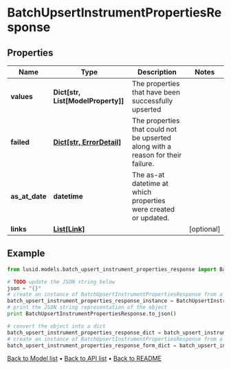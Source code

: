 # BatchUpsertInstrumentPropertiesResponse


## Properties
Name | Type | Description | Notes
------------ | ------------- | ------------- | -------------
**values** | **Dict[str, List[ModelProperty]]** | The properties that have been successfully upserted | 
**failed** | [**Dict[str, ErrorDetail]**](ErrorDetail.md) | The properties that could not be upserted along with a reason for their failure. | 
**as_at_date** | **datetime** | The as-at datetime at which properties were created or updated. | 
**links** | [**List[Link]**](Link.md) |  | [optional] 

## Example

```python
from lusid.models.batch_upsert_instrument_properties_response import BatchUpsertInstrumentPropertiesResponse

# TODO update the JSON string below
json = "{}"
# create an instance of BatchUpsertInstrumentPropertiesResponse from a JSON string
batch_upsert_instrument_properties_response_instance = BatchUpsertInstrumentPropertiesResponse.from_json(json)
# print the JSON string representation of the object
print BatchUpsertInstrumentPropertiesResponse.to_json()

# convert the object into a dict
batch_upsert_instrument_properties_response_dict = batch_upsert_instrument_properties_response_instance.to_dict()
# create an instance of BatchUpsertInstrumentPropertiesResponse from a dict
batch_upsert_instrument_properties_response_form_dict = batch_upsert_instrument_properties_response.from_dict(batch_upsert_instrument_properties_response_dict)
```
[Back to Model list](../README.md#documentation-for-models) &#8226; [Back to API list](../README.md#documentation-for-api-endpoints) &#8226; [Back to README](../README.md)


